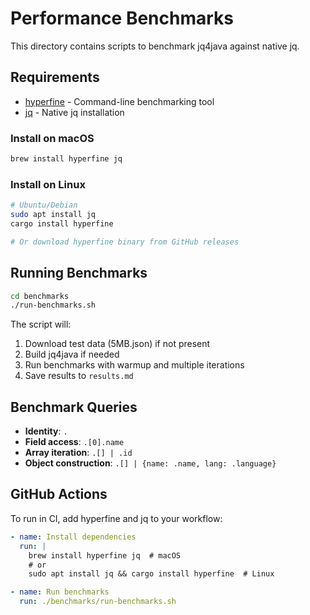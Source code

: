 # Performance Benchmarks

This directory contains scripts to benchmark jq4java against native jq.

## Requirements

- [hyperfine](https://github.com/sharkdp/hyperfine) - Command-line benchmarking tool
- [jq](https://jqlang.github.io/jq/) - Native jq installation

### Install on macOS

```bash
brew install hyperfine jq
```

### Install on Linux

```bash
# Ubuntu/Debian
sudo apt install jq
cargo install hyperfine

# Or download hyperfine binary from GitHub releases
```

## Running Benchmarks

```bash
cd benchmarks
./run-benchmarks.sh
```

The script will:
1. Download test data (5MB.json) if not present
2. Build jq4java if needed
3. Run benchmarks with warmup and multiple iterations
4. Save results to `results.md`

## Benchmark Queries

- **Identity**: `.`
- **Field access**: `.[0].name`
- **Array iteration**: `.[] | .id`
- **Object construction**: `.[] | {name: .name, lang: .language}`

## GitHub Actions

To run in CI, add hyperfine and jq to your workflow:

```yaml
- name: Install dependencies
  run: |
    brew install hyperfine jq  # macOS
    # or
    sudo apt install jq && cargo install hyperfine  # Linux

- name: Run benchmarks
  run: ./benchmarks/run-benchmarks.sh
```
